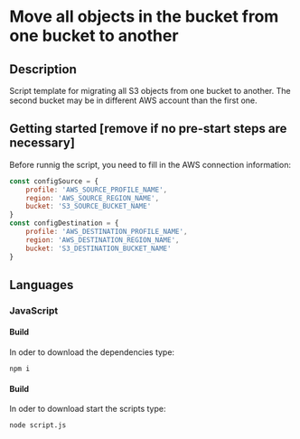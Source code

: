 # Move all objects in the bucket from one bucket to another
## Description
Script template for migrating all S3 objects from one bucket to another. The second bucket may be in different AWS account than the first one.

## Getting started [remove if no pre-start steps are necessary]
Before runnig the script, you need to fill in the AWS connection information:
```js
const configSource = {
    profile: 'AWS_SOURCE_PROFILE_NAME',
    region: 'AWS_SOURCE_REGION_NAME',
    bucket: 'S3_SOURCE_BUCKET_NAME'
}
const configDestination = {
    profile: 'AWS_DESTINATION_PROFILE_NAME',
    region: 'AWS_DESTINATION_REGION_NAME',
    bucket: 'S3_DESTINATION_BUCKET_NAME'
}
```

## Languages
### JavaScript
#### Build
In oder to download the dependencies type:
```shell
npm i
```

#### Build
In oder to download start the scripts type:
```shell
node script.js
```
